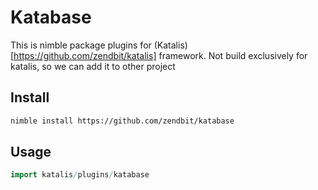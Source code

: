 # Katabase
This is nimble package plugins for (Katalis)[https://github.com/zendbit/katalis] framework. Not build exclusively for katalis, so we can add it to other project

## Install
```sh
nimble install https://github.com/zendbit/katabase
```

## Usage
```nim
import katalis/plugins/katabase
```
